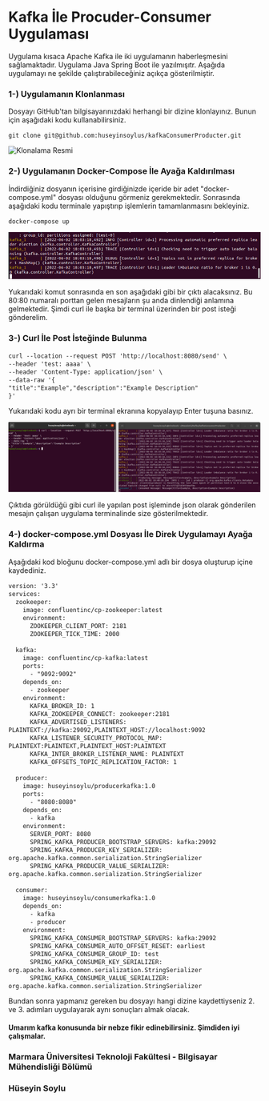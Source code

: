 # Kafka İle Procuder-Consumer Uygulaması

Uygulama kısaca Apache Kafka ile iki uygulamanın haberleşmesini sağlamaktadır. Uygulama Java Spring Boot ile yazılmışıtr. Aşağıda uygulamayı ne şekilde çalıştırabileceğiniz açıkça gösterilmiştir.

### 1-) Uygulamanın Klonlanması

Dosyayı GitHub'tan bilgisayarınızdaki herhangi bir dizine klonlayınız. Bunun için aşağıdaki kodu kullanabilirsiniz.

```
git clone git@github.com:huseyinsoylus/kafkaConsumerProducter.git
```

![Klonalama Resmi](.gitbook/assets/clone\_app.png)

### 2-) Uygulamanın Docker-Compose İle Ayağa Kaldırılması

İndirdiğiniz dosyanın içerisine girdiğinizde içeride bir adet "docker-compose.yml" dosyası olduğunu görmeniz gerekmektedir. Sonrasında aşağıdaki kodu terminale yapıştırıp işlemlerin tamamlanmasını bekleyiniz.

```
docker-compose up
```

![docker-compose up](.gitbook/assets/docker-compose.png)

Yukarıdaki komut sonrasında en son aşağıdaki gibi bir çıktı alacaksınız. Bu 80:80 numaralı porttan gelen mesajların şu anda dinlendiği anlamına gelmektedir. Şimdi curl ile başka bir terminal üzerinden bir post isteği gönderelim.

### 3-) Curl İle Post İsteğinde Bulunma

```
curl --location --request POST 'http://localhost:8080/send' \
--header 'test: aaaa' \
--header 'Content-Type: application/json' \
--data-raw '{
"title":"Example","description":"Example Description"
}'
```

Yukarıdaki kodu ayrı bir terminal ekranına kopyalayıp Enter tuşuna basınız.

![](.gitbook/assets/curl.png)

Çıktıda görüldüğü gibi curl ile yapılan post işleminde json olarak gönderilen mesajın çalışan uygulama terminalinde size gösterilmektedir.

### 4-) docker-compose.yml Dosyası İle Direk Uygulamayı Ayağa Kaldırma

Aşağıdaki kod bloğunu docker-compose.yml adlı bir dosya oluşturup içine kaydediniz.

```
version: '3.3'
services:
  zookeeper:
    image: confluentinc/cp-zookeeper:latest
    environment:
      ZOOKEEPER_CLIENT_PORT: 2181
      ZOOKEEPER_TICK_TIME: 2000

  kafka:
    image: confluentinc/cp-kafka:latest
    ports:
      - "9092:9092"
    depends_on:
      - zookeeper
    environment:
      KAFKA_BROKER_ID: 1
      KAFKA_ZOOKEEPER_CONNECT: zookeeper:2181
      KAFKA_ADVERTISED_LISTENERS: PLAINTEXT://kafka:29092,PLAINTEXT_HOST://localhost:9092
      KAFKA_LISTENER_SECURITY_PROTOCOL_MAP: PLAINTEXT:PLAINTEXT,PLAINTEXT_HOST:PLAINTEXT
      KAFKA_INTER_BROKER_LISTENER_NAME: PLAINTEXT
      KAFKA_OFFSETS_TOPIC_REPLICATION_FACTOR: 1

  producer:
    image: huseyinsoylu/producerkafka:1.0
    ports:
      - "8080:8080"
    depends_on:
      - kafka
    environment:
      SERVER_PORT: 8080
      SPRING_KAFKA_PRODUCER_BOOTSTRAP_SERVERS: kafka:29092
      SPRING_KAFKA_PRODUCER_KEY_SERIALIZER: org.apache.kafka.common.serialization.StringSerializer
      SPRING_KAFKA_PRODUCER_VALUE_SERIALIZER: org.apache.kafka.common.serialization.StringSerializer

  consumer:
    image: huseyinsoylu/consumerkafka:1.0
    depends_on:
      - kafka
      - producer
    environment:
      SPRING_KAFKA_CONSUMER_BOOTSTRAP_SERVERS: kafka:29092
      SPRING_KAFKA_CONSUMER_AUTO_OFFSET_RESET: earliest
      SPRING_KAFKA_CONSUMER_GROUP_ID: test
      SPRING_KAFKA_CONSUMER_KEY_SERIALIZER: org.apache.kafka.common.serialization.StringSerializer
      SPRING_KAFKA_CONSUMER_VALUE_SERIALIZER: org.apache.kafka.common.serialization.StringSerializer
```

Bundan sonra yapmanız gereken bu dosyayı hangi dizine kaydettiyseniz 2. ve 3. adımları uygulayarak aynı sonuçları almak olacak.

#### Umarım kafka konusunda bir nebze fikir edinebilirsiniz. Şimdiden iyi çalışmalar.

### Marmara Üniversitesi Teknoloji Fakültesi - Bilgisayar Mühendisliği Bölümü

### Hüseyin Soylu
